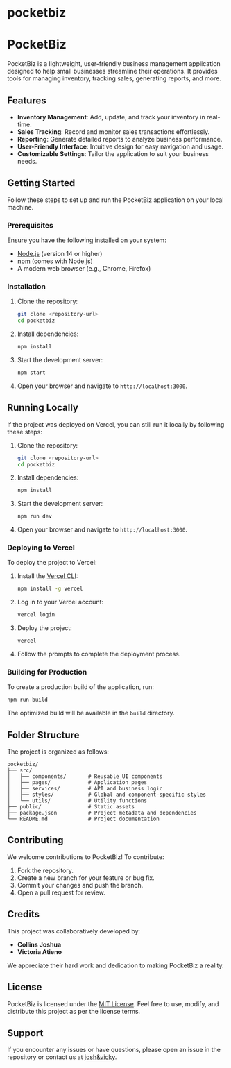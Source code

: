 # pocketbiz
# PocketBiz

PocketBiz is a lightweight, user-friendly business management application designed to help small businesses streamline their operations. It provides tools for managing inventory, tracking sales, generating reports, and more.

## Features

- **Inventory Management**: Add, update, and track your inventory in real-time.
- **Sales Tracking**: Record and monitor sales transactions effortlessly.
- **Reporting**: Generate detailed reports to analyze business performance.
- **User-Friendly Interface**: Intuitive design for easy navigation and usage.
- **Customizable Settings**: Tailor the application to suit your business needs.

## Getting Started

Follow these steps to set up and run the PocketBiz application on your local machine.

### Prerequisites

Ensure you have the following installed on your system:
- [Node.js](https://nodejs.org/) (version 14 or higher)
- [npm](https://www.npmjs.com/) (comes with Node.js)
- A modern web browser (e.g., Chrome, Firefox)

### Installation

1. Clone the repository:
   ```bash
   git clone <repository-url>
   cd pocketbiz
   ```

2. Install dependencies:
   ```bash
   npm install
   ```

3. Start the development server:
   ```bash
   npm start
   ```

4. Open your browser and navigate to `http://localhost:3000`.

## Running Locally

If the project was deployed on Vercel, you can still run it locally by following these steps:

1. Clone the repository:
   ```bash
   git clone <repository-url>
   cd pocketbiz
   ```

2. Install dependencies:
   ```bash
   npm install
   ```

3. Start the development server:
   ```bash
   npm run dev
   ```

4. Open your browser and navigate to `http://localhost:3000`.

### Deploying to Vercel

To deploy the project to Vercel:
1. Install the [Vercel CLI](https://vercel.com/docs/cli):
   ```bash
   npm install -g vercel
   ```

2. Log in to your Vercel account:
   ```bash
   vercel login
   ```

3. Deploy the project:
   ```bash
   vercel
   ```

4. Follow the prompts to complete the deployment process.

### Building for Production

To create a production build of the application, run:
```bash
npm run build
```
The optimized build will be available in the `build` directory.

## Folder Structure

The project is organized as follows:

```
pocketbiz/
├── src/
│   ├── components/       # Reusable UI components
│   ├── pages/            # Application pages
│   ├── services/         # API and business logic
│   ├── styles/           # Global and component-specific styles
│   └── utils/            # Utility functions
├── public/               # Static assets
├── package.json          # Project metadata and dependencies
└── README.md             # Project documentation
```

## Contributing

We welcome contributions to PocketBiz! To contribute:
1. Fork the repository.
2. Create a new branch for your feature or bug fix.
3. Commit your changes and push the branch.
4. Open a pull request for review.

## Credits

This project was collaboratively developed by:
- **Collins Joshua**
- **Victoria Atieno**

We appreciate their hard work and dedication to making PocketBiz a reality.

## License

PocketBiz is licensed under the [MIT License](LICENSE). Feel free to use, modify, and distribute this project as per the license terms.

## Support

If you encounter any issues or have questions, please open an issue in the repository or contact us at [josh&vicky](mailto:joscolins6@gmail.com,victoriadatieno@gmail.com).

